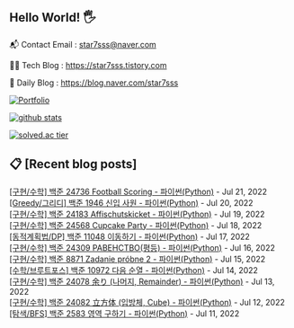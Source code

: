 ## Hello World! 🖐

📬 Contact Email : star7sss@naver.com

👨‍💻 Tech Blog : https://star7sss.tistory.com

🤪 Daily Blog : https://blog.naver.com/star7sss

[![Portfolio](https://img.shields.io/badge/Portfolio-%23000000.svg?style=for-the-badge&logo=firefox&logoColor=#FF7139)](https://fern-way-13f.notion.site/Jang-Thang-3b7b327981a2456c8ee5952eadb848b9)

[![github stats](https://github-readme-stats.vercel.app/api?username=jangThang&show_icons=true&hide_border=False)](https://star7sss.tistory.com)

[![solved.ac tier](http://mazassumnida.wtf/api/v2/generate_badge?boj=star7sss)](https://solved.ac/star7sss)

## 📋 [Recent blog posts]
[[구현/수학] 백준 24736 Football Scoring - 파이썬(Python)](https://star7sss.tistory.com/441) - Jul 21, 2022<br>
[[Greedy/그리디] 백준 1946 신입 사원 - 파이썬(Python)](https://star7sss.tistory.com/449) - Jul 20, 2022<br>
[[구현/수학] 백준 24183 Affischutskicket - 파이썬(Python)](https://star7sss.tistory.com/440) - Jul 19, 2022<br>
[[구현/수학] 백준 24568 Cupcake Party - 파이썬(Python)](https://star7sss.tistory.com/439) - Jul 18, 2022<br>
[[동적계획법/DP] 백준 11048 이동하기 - 파이썬(Python)](https://star7sss.tistory.com/447) - Jul 17, 2022<br>
[[구현/수학] 백준 24309 РАВЕНСТВО(평등) - 파이썬(Python)](https://star7sss.tistory.com/438) - Jul 16, 2022<br>
[[구현/수학] 백준 8871 Zadanie próbne 2 - 파이썬(Python)](https://star7sss.tistory.com/435) - Jul 15, 2022<br>
[[수학/브루트포스] 백준 10972 다음 순열 - 파이썬(Python)](https://star7sss.tistory.com/446) - Jul 14, 2022<br>
[[구현/수학] 백준 24078 余り (나머지, Remainder) - 파이썬(Python)](https://star7sss.tistory.com/434) - Jul 13, 2022<br>
[[구현/수학] 백준 24082 立方体 (입방체, Cube) - 파이썬(Python)](https://star7sss.tistory.com/433) - Jul 12, 2022<br>
[[탐색/BFS] 백준 2583 영역 구하기 - 파이썬(Python)](https://star7sss.tistory.com/448) - Jul 11, 2022<br>
